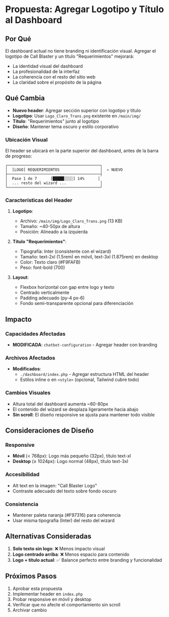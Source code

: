 # Propuesta: Agregar Logotipo y Título al Dashboard

## Por Qué

El dashboard actual no tiene branding ni identificación visual. Agregar el logotipo de Call Blaster y un título "Requerimientos" mejorará:
- La identidad visual del dashboard
- La profesionalidad de la interfaz
- La coherencia con el resto del sitio web
- La claridad sobre el propósito de la página

## Qué Cambia

- **Nuevo header**: Agregar sección superior con logotipo y título
- **Logotipo**: Usar `Logo_Claro_Trans.png` existente en `/main/img/`
- **Título**: "Requerimientos" junto al logotipo
- **Diseño**: Mantener tema oscuro y estilo corporativo

### Ubicación Visual

El header se ubicará en la parte superior del dashboard, antes de la barra de progreso:

```
┌─────────────────────────────────────────┐
│  [LOGO] REQUERIMIENTOS                  │  ← NUEVO
├─────────────────────────────────────────┤
│  Paso 1 de 7      [█████░░░░] 14%      │
│  ... resto del wizard ...               │
└─────────────────────────────────────────┘
```

### Características del Header

1. **Logotipo**:
   - Archivo: `/main/img/Logo_Claro_Trans.png` (13 KB)
   - Tamaño: ~40-50px de altura
   - Posición: Alineado a la izquierda

2. **Título "Requerimientos"**:
   - Tipografía: Inter (consistente con el wizard)
   - Tamaño: text-2xl (1.5rem) en móvil, text-3xl (1.875rem) en desktop
   - Color: Texto claro (#F9FAFB)
   - Peso: font-bold (700)

3. **Layout**:
   - Flexbox horizontal con gap entre logo y texto
   - Centrado verticalmente
   - Padding adecuado (py-4 px-6)
   - Fondo semi-transparente opcional para diferenciación

## Impacto

### Capacidades Afectadas
- **MODIFICADA**: `chatbot-configuration` - Agregar header con branding

### Archivos Afectados
- **Modificados**:
  - `./dashboard/index.php` - Agregar estructura HTML del header
  - Estilos inline o en `<style>` (opcional, Tailwind cubre todo)

### Cambios Visuales
- Altura total del dashboard aumenta ~60-80px
- El contenido del wizard se desplaza ligeramente hacia abajo
- **Sin scroll**: El diseño responsive se ajusta para mantener todo visible

## Consideraciones de Diseño

### Responsive
- **Móvil** (< 768px): Logo más pequeño (32px), título text-xl
- **Desktop** (≥ 1024px): Logo normal (48px), título text-3xl

### Accesibilidad
- Alt text en la imagen: "Call Blaster Logo"
- Contraste adecuado del texto sobre fondo oscuro

### Consistencia
- Mantener paleta naranja (#F97316) para coherencia
- Usar misma tipografía (Inter) del resto del wizard

## Alternativas Consideradas

1. **Solo texto sin logo**: ❌ Menos impacto visual
2. **Logo centrado arriba**: ❌ Menos espacio para contenido
3. **Logo + título actual**: ✅ Balance perfecto entre branding y funcionalidad

## Próximos Pasos

1. Aprobar esta propuesta
2. Implementar header en `index.php`
3. Probar responsive en móvil y desktop
4. Verificar que no afecte el comportamiento sin scroll
5. Archivar cambio
